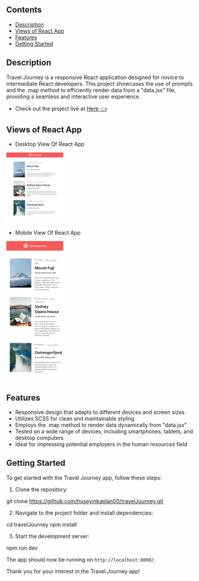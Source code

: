 ## Contents
- [Description](#description)
- [Views of React App](#views-of-react-app)
- [Features](#features)
- [Getting Started](#getting-started)



## Description

Travel Journey is a responsive React application designed for novice to intermediate React developers. This project showcases the use of prompts and the .map method to efficiently render data from a "data.jsx" file, providing a seamless and interactive user experience.

- Check out the project live at <a href="https://huseyinkaplan-travel-journey.netlify.app/"> Here 👈 </a>
 

## Views of React App
- Desktop View Of React App
<img width="30%" src="https://github.com/huseyinkaplan00/travelJourney/blob/main/travelJourney/src/images/ssOfApp.png" />

- Mobile View Of React App
<img width="30%" src="https://github.com/huseyinkaplan00/travelJourney/blob/main/travelJourney/src/images/mobileSS.png" />



## Features

- Responsive design that adapts to different devices and screen sizes
- Utilizes SCSS for clean and maintainable styling
- Employs the .map method to render data dynamically from "data.jsx"
- Tested on a wide range of devices, including smartphones, tablets, and desktop computers
- Ideal for impressing potential employers in the human resources field

## Getting Started

To get started with the Travel Journey app, follow these steps:

1. Clone the repository:

git clone https://github.com/huseyinkaplan00/travelJourney.git


2. Navigate to the project folder and install dependencies:

cd travelJourney
npm install


3. Start the development server:

npm run dev


The app should now be running on `http://localhost:8000/`.




Thank you for your interest in the Travel Journey app!
